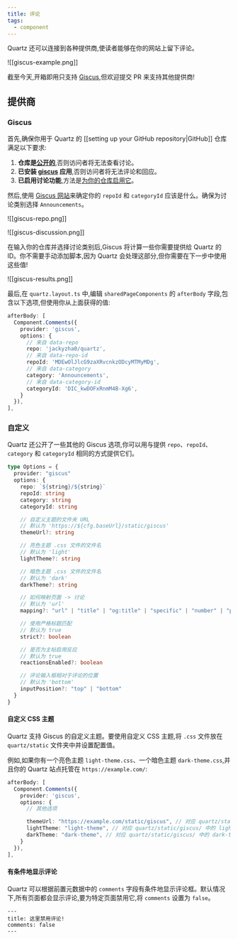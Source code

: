 ```yaml
---
title: 评论
tags:
  - component
---
```


Quartz 还可以连接到各种提供商,使读者能够在你的网站上留下评论。

![[giscus-example.png]]

截至今天,开箱即用只支持 [Giscus](https://giscus.app/),但欢迎提交 PR 来支持其他提供商!

## 提供商

### Giscus

首先,确保你用于 Quartz 的 [[setting up your GitHub repository|GitHub]] 仓库满足以下要求:

1. **仓库是[公开的](https://docs.github.com/en/github/administering-a-repository/managing-repository-settings/setting-repository-visibility#making-a-repository-public)**,否则访问者将无法查看讨论。
2. **已安装 [giscus](https://github.com/apps/giscus) 应用**,否则访问者将无法评论和回应。
3. **已启用讨论功能**,方法是[为你的仓库启用它](https://docs.github.com/en/github/administering-a-repository/managing-repository-settings/enabling-or-disabling-github-discussions-for-a-repository)。

然后,使用 [Giscus 网站](https://giscus.app/#repository)来确定你的 `repoId` 和 `categoryId` 应该是什么。确保为讨论类别选择 `Announcements`。

![[giscus-repo.png]]

![[giscus-discussion.png]]

在输入你的仓库并选择讨论类别后,Giscus 将计算一些你需要提供给 Quartz 的 ID。你不需要手动添加脚本,因为 Quartz 会处理这部分,但你需要在下一步中使用这些值!

![[giscus-results.png]]

最后,在 `quartz.layout.ts` 中,编辑 `sharedPageComponents` 的 `afterBody` 字段,包含以下选项,但使用你从上面获得的值:

```ts title="quartz.layout.ts"
afterBody: [
  Component.Comments({
    provider: 'giscus',
    options: {
      // 来自 data-repo
      repo: 'jackyzha0/quartz',
      // 来自 data-repo-id
      repoId: 'MDEwOlJlcG9zaXRvcnkzODcyMTMyMDg',
      // 来自 data-category
      category: 'Announcements',
      // 来自 data-category-id
      categoryId: 'DIC_kwDOFxRnmM4B-Xg6',
    }
  }),
],
```

### 自定义

Quartz 还公开了一些其他的 Giscus 选项,你可以用与提供 `repo`、`repoId`、`category` 和 `categoryId` 相同的方式提供它们。

```ts
type Options = {
  provider: "giscus"
  options: {
    repo: `${string}/${string}`
    repoId: string
    category: string
    categoryId: string

    // 自定义主题的文件夹 URL
    // 默认为 'https://${cfg.baseUrl}/static/giscus'
    themeUrl?: string

    // 亮色主题 .css 文件的文件名
    // 默认为 'light'
    lightTheme?: string

    // 暗色主题 .css 文件的文件名
    // 默认为 'dark'
    darkTheme?: string

    // 如何映射页面 -> 讨论
    // 默认为 'url'
    mapping?: "url" | "title" | "og:title" | "specific" | "number" | "pathname"

    // 使用严格标题匹配
    // 默认为 true
    strict?: boolean

    // 是否为主帖启用反应
    // 默认为 true
    reactionsEnabled?: boolean

    // 评论输入框相对于评论的位置
    // 默认为 'bottom'
    inputPosition?: "top" | "bottom"
  }
}
```

#### 自定义 CSS 主题

Quartz 支持 Giscus 的自定义主题。要使用自定义 CSS 主题,将 `.css` 文件放在 `quartz/static` 文件夹中并设置配置值。

例如,如果你有一个亮色主题 `light-theme.css`、一个暗色主题 `dark-theme.css`,并且你的 Quartz 站点托管在 `https://example.com/`:

```ts
afterBody: [
  Component.Comments({
    provider: 'giscus',
    options: {
      // 其他选项

      themeUrl: "https://example.com/static/giscus", // 对应 quartz/static/giscus/
      lightTheme: "light-theme", // 对应 quartz/static/giscus/ 中的 light-theme.css
      darkTheme: "dark-theme", // 对应 quartz/static/giscus/ 中的 dark-theme.css
    }
  }),
],
```

#### 有条件地显示评论

Quartz 可以根据前置元数据中的 `comments` 字段有条件地显示评论框。默认情况下,所有页面都会显示评论,要为特定页面禁用它,将 `comments` 设置为 `false`。

```
---
title: 这里禁用评论!
comments: false
---
```
